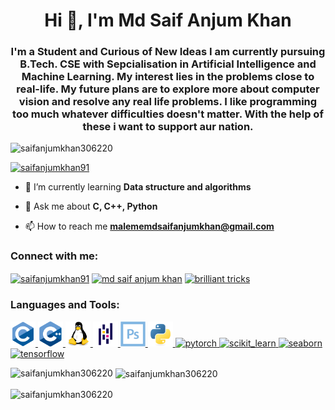 
<h1 align="center">Hi 👋, I'm Md Saif Anjum Khan</h1>
<h3 align="center">I'm a Student and Curious of New Ideas I am currently pursuing B.Tech. CSE with Sepcialisation in Artificial Intelligence and Machine Learning. My interest lies in the problems close to real-life. My future plans are to explore more about computer vision and resolve any real life problems. I like programming too much whatever difficulties doesn't matter. With the help of these i want to support aur nation.</h3>

<p align="left"> <img src="https://komarev.com/ghpvc/?username=saifanjumkhan306220&label=Profile%20views&color=0e75b6&style=flat" alt="saifanjumkhan306220" /> </p>

<p align="left"> <a href="https://twitter.com/saifanjumkhan91" target="blank"><img src="https://img.shields.io/twitter/follow/saifanjumkhan91?logo=twitter&style=for-the-badge" alt="saifanjumkhan91" /></a> </p>

- 🌱 I’m currently learning **Data structure and algorithms**

- 💬 Ask me about **C, C++, Python**

- 📫 How to reach me **malememdsaifanjumkhan@gmail.com**

<h3 align="left">Connect with me:</h3>
<p align="left">
<a href="https://twitter.com/saifanjumkhan91" target="blank"><img align="center" src="https://raw.githubusercontent.com/rahuldkjain/github-profile-readme-generator/master/src/images/icons/Social/twitter.svg" alt="saifanjumkhan91" height="30" width="40" /></a>
<a href="https://linkedin.com/in/md saif anjum khan" target="blank"><img align="center" src="https://raw.githubusercontent.com/rahuldkjain/github-profile-readme-generator/master/src/images/icons/Social/linked-in-alt.svg" alt="md saif anjum khan" height="30" width="40" /></a>
<a href="https://www.youtube.com/c/brilliant tricks" target="blank"><img align="center" src="https://raw.githubusercontent.com/rahuldkjain/github-profile-readme-generator/master/src/images/icons/Social/youtube.svg" alt="brilliant tricks" height="30" width="40" /></a>
</p>

<h3 align="left">Languages and Tools:</h3>
<p align="left"> <a href="https://www.cprogramming.com/" target="_blank" rel="noreferrer"> <img src="https://raw.githubusercontent.com/devicons/devicon/master/icons/c/c-original.svg" alt="c" width="40" height="40"/> </a> <a href="https://www.w3schools.com/cpp/" target="_blank" rel="noreferrer"> <img src="https://raw.githubusercontent.com/devicons/devicon/master/icons/cplusplus/cplusplus-original.svg" alt="cplusplus" width="40" height="40"/> </a> <a href="https://www.linux.org/" target="_blank" rel="noreferrer"> <img src="https://raw.githubusercontent.com/devicons/devicon/master/icons/linux/linux-original.svg" alt="linux" width="40" height="40"/> </a> <a href="https://pandas.pydata.org/" target="_blank" rel="noreferrer"> <img src="https://raw.githubusercontent.com/devicons/devicon/2ae2a900d2f041da66e950e4d48052658d850630/icons/pandas/pandas-original.svg" alt="pandas" width="40" height="40"/> </a> <a href="https://www.photoshop.com/en" target="_blank" rel="noreferrer"> <img src="https://raw.githubusercontent.com/devicons/devicon/master/icons/photoshop/photoshop-line.svg" alt="photoshop" width="40" height="40"/> </a> <a href="https://www.python.org" target="_blank" rel="noreferrer"> <img src="https://raw.githubusercontent.com/devicons/devicon/master/icons/python/python-original.svg" alt="python" width="40" height="40"/> </a> <a href="https://pytorch.org/" target="_blank" rel="noreferrer"> <img src="https://www.vectorlogo.zone/logos/pytorch/pytorch-icon.svg" alt="pytorch" width="40" height="40"/> </a> <a href="https://scikit-learn.org/" target="_blank" rel="noreferrer"> <img src="https://upload.wikimedia.org/wikipedia/commons/0/05/Scikit_learn_logo_small.svg" alt="scikit_learn" width="40" height="40"/> </a> <a href="https://seaborn.pydata.org/" target="_blank" rel="noreferrer"> <img src="https://seaborn.pydata.org/_images/logo-mark-lightbg.svg" alt="seaborn" width="40" height="40"/> </a> <a href="https://www.tensorflow.org" target="_blank" rel="noreferrer"> <img src="https://www.vectorlogo.zone/logos/tensorflow/tensorflow-icon.svg" alt="tensorflow" width="40" height="40"/> </a> </p>

<p><img align="left" src="https://github-readme-stats.vercel.app/api/top-langs?username=saifanjumkhan306220&show_icons=true&locale=en&layout=compact" alt="saifanjumkhan306220" /></p>

<p>&nbsp;<img align="center" src="https://github-readme-stats.vercel.app/api?username=saifanjumkhan306220&show_icons=true&locale=en" alt="saifanjumkhan306220" /></p>

<p><img align="center" src="https://github-readme-streak-stats.herokuapp.com/?user=saifanjumkhan306220&" alt="saifanjumkhan306220" /></p>
